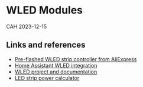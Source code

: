 # WLED Modules

CAH 2023-12-15

## Links and references

- [Pre-flashed WLED strip controller from AliExpress](https://www.aliexpress.com/item/1005005861600793.html)
- [Home Assistant WLED integration](https://www.home-assistant.io/integrations/wled/)
- [WLED project and documentation](https://kno.wled.ge/)
- [LED strip power calculator](https://wled-calculator.github.io/)
